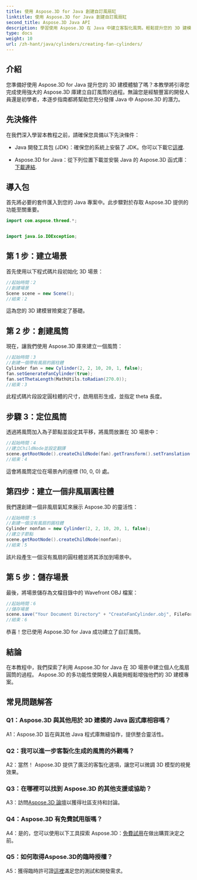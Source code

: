 ```yaml
---
title: 使用 Aspose.3D for Java 創建自訂風扇缸
linktitle: 使用 Aspose.3D for Java 創建自訂風扇缸
second_title: Aspose.3D Java API
description: 學習使用 Aspose.3D 在 Java 中建立客製化風筒。輕鬆提升您的 3D 建模遊戲等級。
type: docs
weight: 10
url: /zh-hant/java/cylinders/creating-fan-cylinders/
---
```

## 介紹

您準備好使用 Aspose.3D for Java 提升您的 3D 建模體驗了嗎？本教學將引導您完成使用強大的 Aspose.3D 庫建立自訂風筒的過程。無論您是經驗豐富的開發人員還是初學者，本逐步指南都將幫助您充分發揮 Java 中 Aspose.3D 的潛力。

## 先決條件

在我們深入學習本教程之前，請確保您具備以下先決條件：

- Java 開發工具包 (JDK)：確保您的系統上安裝了 JDK。你可以下載它[這裡](https://www.oracle.com/java/technologies/javase-downloads.html).

- Aspose.3D for Java：從下列位置下載並安裝 Java 的 Aspose.3D 函式庫：[下載連結](https://releases.aspose.com/3d/java/).

## 導入包

首先將必要的套件匯入到您的 Java 專案中。此步驟對於存取 Aspose.3D 提供的功能至關重要。

```java
import com.aspose.threed.*;


import java.io.IOException;
```

## 第 1 步：建立場景

首先使用以下程式碼片段初始化 3D 場景：

```java
//起始時間：2
//創建場景
Scene scene = new Scene();
//結束：2
```

這為您的 3D 建模冒險奠定了基礎。

## 第 2 步：創建風筒

現在，讓我們使用 Aspose.3D 庫來建立一個風筒：

```java
//起始時間：3
//創建一個帶有風扇的圓柱體
Cylinder fan = new Cylinder(2, 2, 10, 20, 1, false);
fan.setGenerateFanCylinder(true);
fan.setThetaLength(MathUtils.toRadian(270.0));
//結束：3
```

此程式碼片段設定圓柱體的尺寸，啟用扇形生成，並指定 theta 長度。

## 步驟 3：定位風筒

透過將風筒加入為子節點並設定其平移，將風筒放置在 3D 場景中：

```java
//起始時間：4
//建立ChildNode並設定翻譯
scene.getRootNode().createChildNode(fan).getTransform().setTranslation(10, 0, 0);
//結束：4
```

這會將風筒定位在場景內的座標 (10, 0, 0) 處。

## 第四步：建立一個非風扇圓柱體

我們還創建一個非風扇氣缸來展示 Aspose.3D 的靈活性：

```java
//起始時間：5
//創建一個沒有風扇的圓柱體
Cylinder nonfan = new Cylinder(2, 2, 10, 20, 1, false);
//建立子節點
scene.getRootNode().createChildNode(nonfan);
//結束：5
```

該片段產生一個沒有風扇的圓柱體並將其添加到場景中。

## 第 5 步：儲存場景

最後，將場景儲存為文檔目錄中的 Wavefront OBJ 檔案：

```java
//起始時間：6
//儲存場景
scene.save("Your Document Directory" + "CreateFanCylinder.obj", FileFormat.WAVEFRONTOBJ);
//結束：6
```

恭喜！您已使用 Aspose.3D for Java 成功建立了自訂風筒。

## 結論

在本教程中，我們探索了利用 Aspose.3D for Java 在 3D 場景中建立個人化風扇圓筒的過程。 Aspose.3D 的多功能性使開發人員能夠輕鬆增強他們的 3D 建模專案。

## 常見問題解答

### Q1：Aspose.3D 與其他用於 3D 建模的 Java 函式庫相容嗎？

A1：Aspose.3D 旨在與其他 Java 程式庫無縫協作，提供整合靈活性。

### Q2：我可以進一步客製化生成的風筒的外觀嗎？

A2：當然！ Aspose.3D 提供了廣泛的客製化選項，讓您可以微調 3D 模型的視覺效果。

### Q3：在哪裡可以找到 Aspose.3D 的其他支援或協助？

 A3：訪問[Aspose.3D 論壇](https://forum.aspose.com/c/3d/18)以獲得社區支持和討論。

### Q4：Aspose.3D 有免費試用版嗎？

 A4：是的，您可以使用以下工具探索 Aspose.3D：[免費試用](https://releases.aspose.com/)在做出購買決定之前。

### Q5：如何取得Aspose.3D的臨時授權？

 A5：獲得臨時許可證[這裡](https://purchase.aspose.com/temporary-license/)滿足您的測試和開發需求。